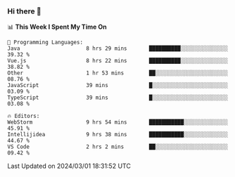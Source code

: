 ### Hi there 👋

<!--
**asdf12303116/asdf12303116** is a ✨ _special_ ✨ repository because its `README.md` (this file) appears on your GitHub profile.

Here are some ideas to get you started:

- 🔭 I’m currently working on ...
- 🌱 I’m currently learning ...
- 👯 I’m looking to collaborate on ...
- 🤔 I’m looking for help with ...
- 💬 Ask me about ...
- 📫 How to reach me: ...
- 😄 Pronouns: ...
- ⚡ Fun fact: ...
-->

<!--START_SECTION:waka-->
📊 **This Week I Spent My Time On** 

```text
💬 Programming Languages: 
Java                     8 hrs 29 mins       ██████████░░░░░░░░░░░░░░░   39.32 % 
Vue.js                   8 hrs 22 mins       ██████████░░░░░░░░░░░░░░░   38.82 % 
Other                    1 hr 53 mins        ██░░░░░░░░░░░░░░░░░░░░░░░   08.76 % 
JavaScript               39 mins             █░░░░░░░░░░░░░░░░░░░░░░░░   03.09 % 
TypeScript               39 mins             █░░░░░░░░░░░░░░░░░░░░░░░░   03.08 % 

🔥 Editors: 
WebStorm                 9 hrs 54 mins       ███████████░░░░░░░░░░░░░░   45.91 % 
Intellijidea             9 hrs 38 mins       ███████████░░░░░░░░░░░░░░   44.67 % 
VS Code                  2 hrs 2 mins        ██░░░░░░░░░░░░░░░░░░░░░░░   09.42 % 
```


 Last Updated on 2024/03/01 18:31:52 UTC
<!--END_SECTION:waka-->
